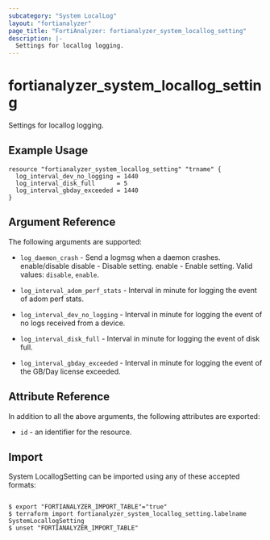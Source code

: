 ```yaml
---
subcategory: "System LocalLog"
layout: "fortianalyzer"
page_title: "FortiAnalyzer: fortianalyzer_system_locallog_setting"
description: |-
  Settings for locallog logging.
---
```


# fortianalyzer_system_locallog_setting
Settings for locallog logging.

## Example Usage

```hcl
resource "fortianalyzer_system_locallog_setting" "trname" {
  log_interval_dev_no_logging = 1440
  log_interval_disk_full      = 5
  log_interval_gbday_exceeded = 1440
}
```

## Argument Reference


The following arguments are supported:


* `log_daemon_crash` - Send a logmsg when a daemon crashes. enable/disable disable - Disable setting. enable - Enable setting. Valid values: `disable`, `enable`.

* `log_interval_adom_perf_stats` - Interval in minute for logging the event of adom perf stats.
* `log_interval_dev_no_logging` - Interval in minute for logging the event of no logs received from a device.
* `log_interval_disk_full` - Interval in minute for logging the event of disk full.
* `log_interval_gbday_exceeded` - Interval in minute for logging the event of the GB/Day license exceeded.


## Attribute Reference

In addition to all the above arguments, the following attributes are exported:
* `id` - an identifier for the resource.

## Import

System LocallogSetting can be imported using any of these accepted formats:
```

$ export "FORTIANALYZER_IMPORT_TABLE"="true"
$ terraform import fortianalyzer_system_locallog_setting.labelname SystemLocallogSetting
$ unset "FORTIANALYZER_IMPORT_TABLE"
```

